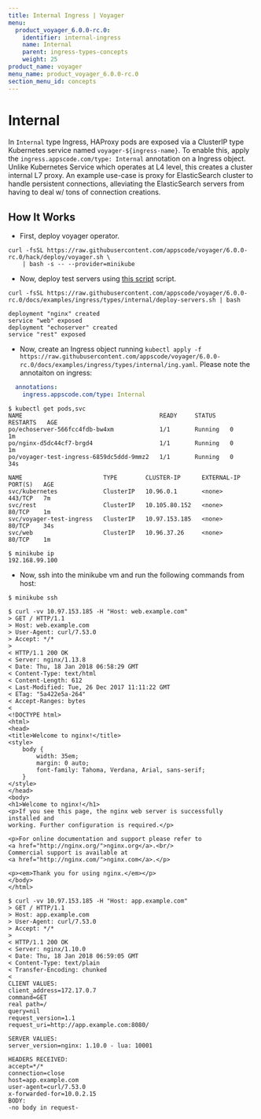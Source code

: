 ```yaml
---
title: Internal Ingress | Voyager
menu:
  product_voyager_6.0.0-rc.0:
    identifier: internal-ingress
    name: Internal
    parent: ingress-types-concepts
    weight: 25
product_name: voyager
menu_name: product_voyager_6.0.0-rc.0
section_menu_id: concepts
---
```


# Internal

In `Internal` type Ingress, HAProxy pods are exposed via a ClusterIP type Kubernetes service named `voyager-${ingress-name}`. To enable this, apply the `ingress.appscode.com/type: Internal` annotation on a Ingress object. Unlike Kubernetes Service which operates at L4 level, this creates a cluster internal L7 proxy. An example use-case is proxy for ElasticSearch cluster to handle persistent connections, alleviating the ElasticSearch servers from having to deal w/ tons of connection creations.

## How It Works

- First, deploy voyager operator.

```console
curl -fsSL https://raw.githubusercontent.com/appscode/voyager/6.0.0-rc.0/hack/deploy/voyager.sh \
    | bash -s -- --provider=minikube
```

- Now, deploy test servers using [this script](/products/voyager/6.0.0-rc.0/examples/ingress/types/internal/deploy-servers.sh) script.

```console
curl -fsSL https://raw.githubusercontent.com/appscode/voyager/6.0.0-rc.0/docs/examples/ingress/types/internal/deploy-servers.sh | bash

deployment "nginx" created
service "web" exposed
deployment "echoserver" created
service "rest" exposed
```

- Now, create an Ingress object running `kubectl apply -f https://raw.githubusercontent.com/appscode/voyager/6.0.0-rc.0/docs/examples/ingress/types/internal/ing.yaml`. Please note the annotaiton on ingress:

```yaml
  annotations:
    ingress.appscode.com/type: Internal
```

```console
$ kubectl get pods,svc
NAME                                       READY     STATUS    RESTARTS   AGE
po/echoserver-566fcc4fdb-bw4xm             1/1       Running   0          1m
po/nginx-d5dc44cf7-brgd4                   1/1       Running   0          1m
po/voyager-test-ingress-6859dc5ddd-9mmz2   1/1       Running   0          34s

NAME                       TYPE        CLUSTER-IP      EXTERNAL-IP   PORT(S)   AGE
svc/kubernetes             ClusterIP   10.96.0.1       <none>        443/TCP   7m
svc/rest                   ClusterIP   10.105.80.152   <none>        80/TCP    1m
svc/voyager-test-ingress   ClusterIP   10.97.153.185   <none>        80/TCP    34s
svc/web                    ClusterIP   10.96.37.26     <none>        80/TCP    1m

$ minikube ip
192.168.99.100
```

- Now, ssh into the minikube vm and run the following commands from host:

```console
$ minikube ssh

$ curl -vv 10.97.153.185 -H "Host: web.example.com"
> GET / HTTP/1.1
> Host: web.example.com
> User-Agent: curl/7.53.0
> Accept: */*
>
< HTTP/1.1 200 OK
< Server: nginx/1.13.8
< Date: Thu, 18 Jan 2018 06:58:29 GMT
< Content-Type: text/html
< Content-Length: 612
< Last-Modified: Tue, 26 Dec 2017 11:11:22 GMT
< ETag: "5a422e5a-264"
< Accept-Ranges: bytes
<
<!DOCTYPE html>
<html>
<head>
<title>Welcome to nginx!</title>
<style>
    body {
        width: 35em;
        margin: 0 auto;
        font-family: Tahoma, Verdana, Arial, sans-serif;
    }
</style>
</head>
<body>
<h1>Welcome to nginx!</h1>
<p>If you see this page, the nginx web server is successfully installed and
working. Further configuration is required.</p>

<p>For online documentation and support please refer to
<a href="http://nginx.org/">nginx.org</a>.<br/>
Commercial support is available at
<a href="http://nginx.com/">nginx.com</a>.</p>

<p><em>Thank you for using nginx.</em></p>
</body>
</html>
```

```console
$ curl -vv 10.97.153.185 -H "Host: app.example.com"
> GET / HTTP/1.1
> Host: app.example.com
> User-Agent: curl/7.53.0
> Accept: */*
>
< HTTP/1.1 200 OK
< Server: nginx/1.10.0
< Date: Thu, 18 Jan 2018 06:59:05 GMT
< Content-Type: text/plain
< Transfer-Encoding: chunked
<
CLIENT VALUES:
client_address=172.17.0.7
command=GET
real path=/
query=nil
request_version=1.1
request_uri=http://app.example.com:8080/

SERVER VALUES:
server_version=nginx: 1.10.0 - lua: 10001

HEADERS RECEIVED:
accept=*/*
connection=close
host=app.example.com
user-agent=curl/7.53.0
x-forwarded-for=10.0.2.15
BODY:
-no body in request-
```
